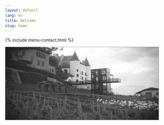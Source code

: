 ```yaml
---
layout: default
lang: en
title: Welcome
slug: home
---
```


{% include menu-contact.html %}

![Nyon Chateau](/photos/nyon-chateau.jpg)
